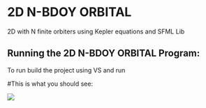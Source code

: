# 2D N-BDOY ORBITAL 
2D with N finite orbiters using Kepler equations and SFML Lib

## Running the 2D N-BDOY ORBITAL Program:

To run build the project using VS and run

#This is what you should see:

![](images/demo1.gif)
